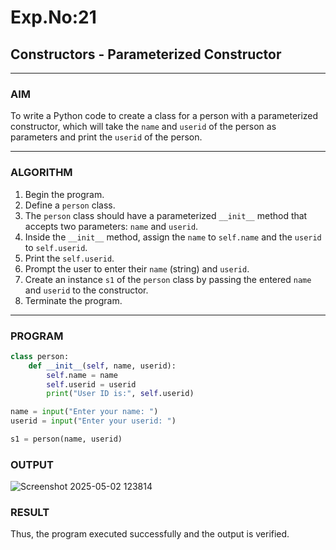 # Exp.No:21  
## Constructors - Parameterized Constructor

---

### AIM  
To write a Python code to create a class for a person with a parameterized constructor, which will take the `name` and `userid` of the person as parameters and print the `userid` of the person.

---

### ALGORITHM

1. Begin the program.  
2. Define a `person` class.  
3. The `person` class should have a parameterized `__init__` method that accepts two parameters: `name` and `userid`.  
4. Inside the `__init__` method, assign the `name` to `self.name` and the `userid` to `self.userid`.  
5. Print the `self.userid`.  
6. Prompt the user to enter their `name` (string) and `userid`.  
7. Create an instance `s1` of the `person` class by passing the entered `name` and `userid` to the constructor.  
8. Terminate the program.

---

### PROGRAM

```python
class person:
    def __init__(self, name, userid):
        self.name = name
        self.userid = userid
        print("User ID is:", self.userid)

name = input("Enter your name: ")
userid = input("Enter your userid: ")

s1 = person(name, userid)
```

### OUTPUT
![Screenshot 2025-05-02 123814](https://github.com/user-attachments/assets/138efd9e-f814-4f0d-95db-4d19a9860799)

### RESULT
Thus, the program executed successfully and the output is verified.
